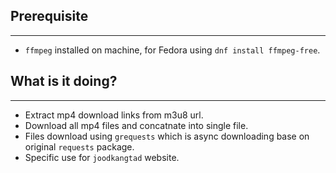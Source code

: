 ## Prerequisite
---
* `ffmpeg` installed on machine, for Fedora using `dnf install ffmpeg-free`.


## What is it doing?
---
* Extract mp4 download links from m3u8 url.
* Download all mp4 files and concatnate into single file.
* Files download using `grequests` which is async downloading base on original 
`requests` package.
* Specific use for `joodkangtad` website.